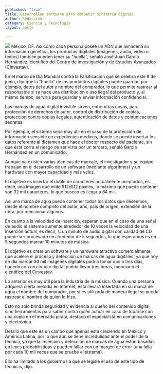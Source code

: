 ```yaml
---
published: "true"
title: Desarrollan software para combatir piratería digital
author: Redacción
category: Ciencia y Tecnología
layout: posts

---
```


![](http://i.imgur.com/7p4nza2m.jpg)
México, DF. Así como cada persona posee un ADN que almacena su información genética, los productos digitales (imágenes, audio, video o textos) también pueden tener su "huella", señaló José Juan García Hernández, científico del Centro de Investigación y de Estudios Avanzados (Cinvestav).

En el marco de Día Mundial contra la Falsificación que se celebra este 8 de junio, dijo que la "huella" de los productos digitales puede guardar, por ejemplo, datos del autor y nombre del comprador, lo que permite rastrear al responsable si se hace una distribución o uso ilegal del producto y, al mismo tiempo, serviría para guardar y enviar información confidencial.

Las marcas de agua digital invisible sirven, entre otras cosas, para protección de derechos de autor, control de distribución de copias, protección contra copias ilegales, autenticación de datos y comunicaciones secretas.

Por ejemplo, el sistema sería muy útil en el caso de la protección de información sensible en expedientes médicos, donde se puede insertar los datos referente al dictamen que hace el doctor respecto del paciente, sin que ésta corra el riesgo de ser vista por un tercero, señaló García Hernández en un comunicado.

Aunque ya existen varias técnicas de marcaje, el investigador y su equipo trabajan en el desarrollo de un software (mediante algoritmos) y un hardware con mayor capacidad y más veloz.

El objetivo es insertar el doble de caracteres actualmente aceptados, es decir, una imagen que mide 512x512 pixeles, lo máximo que puede contener son 32 mil caracteres, lo que buscan es llegar a 64 mil.

Así una marca de agua puede contener todos los datos que deseemos, desde el nombre completo del autor, año, país de origen, extensión de la obra, por mencionar algunos.

En cuanto a la velocidad de inserción, esperan que en el caso de una señal de audio el sistema aumente alrededor de 10 veces la velocidad de una inserción actual, es decir, si un minuto de audio digital con calidad de CD puede ser procesado en alrededor de 5 segundos, lo que esperamos es en 5 segundos marcar 10 minutos de música.

El objetivo es crear un software y un hardware atractivo comercialmente, que acelere el proceso y detección de marcas de agua digitales, ya que hoy en día marcar 30 mil imágenes digitales podría tomar dos o tres días, hacerlo con un circuito digital podría llevar tres horas, mencionó el científico del Cinvestav.

Lo anterior es muy útil para la industria de la música. Cuando una persona adquiera cierta melodía en Internet, ésta llevará insertada en su marca de agua el nombre del comprador, por si es utilizada de manera ilegal se pueda rastrear el nombre de quien lo hizo.

Esto no sólo brinda seguridad y evidencia al dueño del contenido digital, sino herramientas para saber contra quién actuar en caso de toparse con una copia en el mercado pirata, destacó el especialista en comunicaciones y electrónica.

Detalló que este es un campo que apenas está creciendo en México y América Latina, por lo que aún se tiene incredulidad ante el poder de la técnica, ya que la inserción y detección de marcas de agua están basadas en leyes probabilísticas y pueden fallar con un margen de error (una falla por cada 10 mil veces que se pruebe el sistema).

Ello ha limitado a los gobiernos a que se legisle el uso de este tipo de técnicas, dijo.
